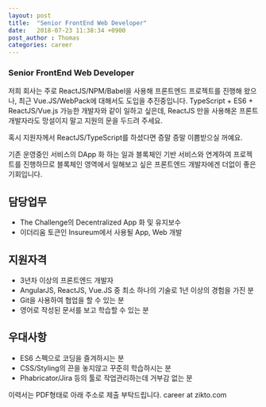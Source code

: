 ```yaml
---
layout: post
title:  "Senior FrontEnd Web Developer"
date:   2018-07-23 11:38:34 +0900
post_author : Thomas
categories: career
---
```

### Senior FrontEnd Web Developer

저희 회사는 주로 ReactJS/NPM/Babel을 사용해 프론트엔드 프로젝트를 진행해 왔으나, 최근 Vue.JS/WebPack에 대해서도 도입을 추진중입니다. TypeScript + ES6 + ReactJS/Vue.js 가능한 개발자와 같이 일하고 싶은데, ReactJS 만을 사용해온 프론트개발자라도 망설이지 말고 지원의 문을 두드려 주세요.

혹시 지원자께서 ReactJS/TypeScript를 하셨다면 증말 증말 이쁨받으실 꺼예요.

기존 운영중인 서비스의 DApp 화 하는 일과 블록체인 기반 서비스와 연계하여 프로젝트를 진행하므로 블록체인 영역에서 일해보고 싶은 프론트엔드 개발자에겐 더없이 좋은 기회입니다.


## 담당업무
- The Challenge의 Decentralized App 화 및 유지보수
- 이더리움 토큰인 Insureum에서 사용될 App, Web 개발

## 지원자격
- 3년차 이상의 프론트엔드 개발자
- AngularJS, ReactJS, Vue.JS 중 최소 하나의 기술로 1년 이상의 경험을 가진 분
- Git을 사용하여 협업을 할 수 있는 분
- 영어로 작성된 문서를 보고 학습할 수 있는 분


## 우대사항
- ES6 스펙으로 코딩을 즐겨하시는 분
- CSS/Styling의 끈을 놓지않고 꾸준히 학습하시는 분
- Phabricator/Jira 등의 툴로 작업관리하는데 거부감 없는 분


이력서는 PDF형태로 아래 주소로 제출 부탁드립니다.
career at zikto.com